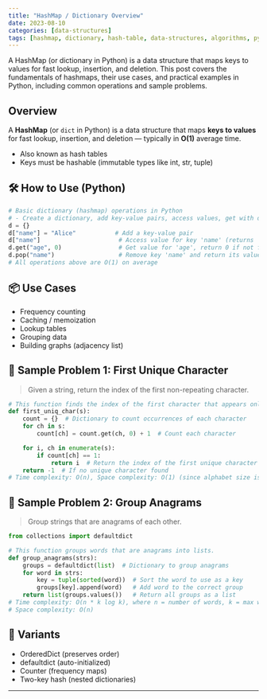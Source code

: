 ```yaml
---
title: "HashMap / Dictionary Overview"
date: 2023-08-10
categories: [data-structures]
tags: [hashmap, dictionary, hash-table, data-structures, algorithms, python, coding-interview, leetcode, tutorial, guide, programming, key-value, problem-solving, big-o, time-complexity]
---
```


A HashMap (or dictionary in Python) is a data structure that maps keys to values for fast lookup, insertion, and deletion. This post covers the fundamentals of hashmaps, their use cases, and practical examples in Python, including common operations and sample problems.

## Overview

A **HashMap** (or `dict` in Python) is a data structure that maps **keys to values** for fast lookup, insertion, and deletion — typically in **O(1)** average time.

- Also known as hash tables
- Keys must be hashable (immutable types like int, str, tuple)

## 🛠️ How to Use (Python)

```python
# Basic dictionary (hashmap) operations in Python
# - Create a dictionary, add key-value pairs, access values, get with default, remove by key
d = {}
d["name"] = "Alice"           # Add a key-value pair
d["name"]                      # Access value for key 'name' (returns 'Alice')
d.get("age", 0)                # Get value for 'age', return 0 if not found
d.pop("name")                  # Remove key 'name' and return its value
# All operations above are O(1) on average
```

## 📦 Use Cases

- Frequency counting
- Caching / memoization
- Lookup tables
- Grouping data
- Building graphs (adjacency list)

## 📘 Sample Problem 1: First Unique Character

> Given a string, return the index of the first non-repeating character.

```python
# This function finds the index of the first character that appears only once in the string.
def first_uniq_char(s):
    count = {}  # Dictionary to count occurrences of each character
    for ch in s:
        count[ch] = count.get(ch, 0) + 1  # Count each character

    for i, ch in enumerate(s):
        if count[ch] == 1:
            return i  # Return the index of the first unique character
    return -1  # If no unique character found
# Time complexity: O(n), Space complexity: O(1) (since alphabet size is limited)
```

## 📘 Sample Problem 2: Group Anagrams

> Group strings that are anagrams of each other.

```python
from collections import defaultdict

# This function groups words that are anagrams into lists.
def group_anagrams(strs):
    groups = defaultdict(list)  # Dictionary to group anagrams
    for word in strs:
        key = tuple(sorted(word))  # Sort the word to use as a key
        groups[key].append(word)   # Add word to the correct group
    return list(groups.values())   # Return all groups as a list
# Time complexity: O(n * k log k), where n = number of words, k = max word length
# Space complexity: O(n)
```

## 🔁 Variants

- OrderedDict (preserves order)
- defaultdict (auto-initialized)
- Counter (frequency maps)
- Two-key hash (nested dictionaries)

---

